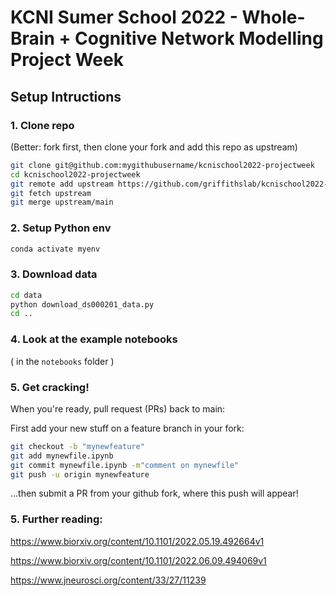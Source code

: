 # KCNI Sumer School 2022 - Whole-Brain + Cognitive Network Modelling Project Week


## Setup Intructions


### 1. Clone repo

(Better: fork first, then clone your fork and add this repo as upstream)

```bash
git clone git@github.com:mygithubusername/kcnischool2022-projectweek
cd kcnischool2022-projectweek
git remote add upstream https://github.com/griffithslab/kcnischool2022-projectweek
git fetch upstream
git merge upstream/main
```

### 2. Setup Python env

```bash
conda activate myenv
```

### 3. Download data

```bash
cd data
python download_ds000201_data.py
cd ..
```

### 4. Look at the example notebooks

( in the `notebooks`  folder )

### 5. Get cracking!

When you're ready, pull request (PRs) back to main:

First add your new stuff on a feature branch in your fork:
```bash
git checkout -b "mynewfeature"
git add mynewfile.ipynb
git commit mynewfile.ipynb -m"comment on mynewfile"
git push -u origin mynewfeature
```

...then submit a PR from your github fork, where this push will appear!



### 5. Further reading:

https://www.biorxiv.org/content/10.1101/2022.05.19.492664v1

https://www.biorxiv.org/content/10.1101/2022.06.09.494069v1

https://www.jneurosci.org/content/33/27/11239



